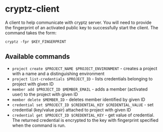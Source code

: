 cryptz-client
=============

A client to help communicate with cryptz server. You will need to provide the fingerprint of an activated public key to successfully start the client. The command takes the form:

`cryptz -fpr $KEY_FINGERPRINT`

Available commands
------------------

* `project create $PROJECT_NAME $PROJECT_ENVIRONMENT` - creates a project with a name and a distinguishing environment
* `project list-credentials $PROJECT_ID` - lists credentials belonging to project with given ID
* `member add $PROJECT_ID $MEMBER_EMAIL` - adds a member (activated user) to the project with given ID
* `member delete $MEMBER_ID` - deletes member identified by given ID
* `credential set $PROJECT_ID $CREDENTIAL_KEY $CREDENTIAL_VALUE` - set credential (key/value pair) attached to project with given ID
* `credential get $PROJECT_ID $CREDENTIAL_KEY` - get value of credential. The returned credential is encrypted to the key with fingerprint specified when the command is run.

